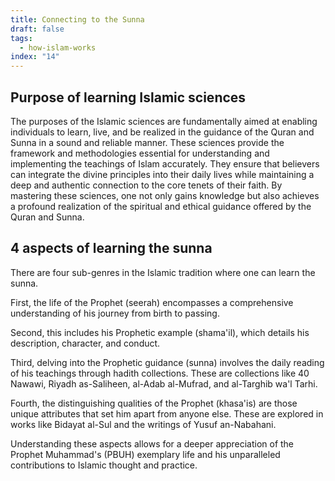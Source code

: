 ```yaml
---
title: Connecting to the Sunna
draft: false
tags:
  - how-islam-works
index: "14"
---
```

## Purpose of learning Islamic sciences 

The purposes of the Islamic sciences are fundamentally aimed at enabling individuals to learn, live, and be realized in the guidance of the Quran and Sunna in a sound and reliable manner. These sciences provide the framework and methodologies essential for understanding and implementing the teachings of Islam accurately. They ensure that believers can integrate the divine principles into their daily lives while maintaining a deep and authentic connection to the core tenets of their faith. By mastering these sciences, one not only gains knowledge but also achieves a profound realization of the spiritual and ethical guidance offered by the Quran and Sunna.

## 4 aspects of learning the sunna

There are four sub-genres in the Islamic tradition where one can learn the sunna. 

First, the life of the Prophet (seerah) encompasses a comprehensive understanding of his journey from birth to passing. 

Second, this includes his Prophetic example (shama'il), which details his description, character, and conduct. 

Third, delving into the Prophetic guidance (sunna) involves the daily reading of his teachings through hadith collections. These are collections like 40 Nawawi, Riyadh as-Saliheen, al-Adab al-Mufrad, and al-Targhib wa'l Tarhi. 

Fourth, the distinguishing qualities of the Prophet (khasa'is) are those unique attributes that set him apart from anyone else. These are explored in works like Bidayat al-Sul and the writings of Yusuf an-Nabahani. 

Understanding these aspects allows for a deeper appreciation of the Prophet Muhammad's (PBUH) exemplary life and his unparalleled contributions to Islamic thought and practice.